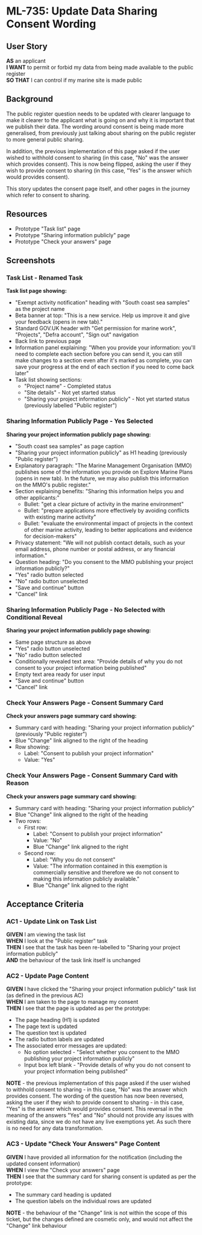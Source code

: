 # ML-735: Update Data Sharing Consent Wording

## User Story

**AS** an applicant  
**I WANT** to permit or forbid my data from being made available to the public register  
**SO THAT** I can control if my marine site is made public

## Background

The public register question needs to be updated with clearer language to make it clearer to the applicant what is going on and why it is important that we publish their data. The wording around consent is being made more generalised, from previously just talking about sharing on the public register to more general public sharing.

In addition, the previous implementation of this page asked if the user wished to withhold consent to sharing (in this case, "No" was the answer which provides consent). This is now being flipped, asking the user if they wish to provide consent to sharing (in this case, "Yes" is the answer which would provides consent).

This story updates the consent page itself, and other pages in the journey which refer to consent to sharing.

## Resources

- Prototype "Task list" page
- Prototype "Sharing information publicly" page
- Prototype "Check your answers" page

## Screenshots

### Task List - Renamed Task

**Task list page showing:**

- "Exempt activity notification" heading with "South coast sea samples" as the project name
- Beta banner at top: "This is a new service. Help us improve it and give your feedback (opens in new tab)."
- Standard GOV.UK header with "Get permission for marine work", "Projects", "Defra account", "Sign out" navigation
- Back link to previous page
- Information panel explaining: "When you provide your information: you'll need to complete each section before you can send it, you can still make changes to a section even after it's marked as complete, you can save your progress at the end of each section if you need to come back later"
- Task list showing sections:
  - "Project name" - Completed status
  - "Site details" - Not yet started status
  - "Sharing your project information publicly" - Not yet started status (previously labelled "Public register")

### Sharing Information Publicly Page - Yes Selected

**Sharing your project information publicly page showing:**

- "South coast sea samples" as page caption
- "Sharing your project information publicly" as H1 heading (previously "Public register")
- Explanatory paragraph: "The Marine Management Organisation (MMO) publishes some of the information you provide on Explore Marine Plans (opens in new tab). In the future, we may also publish this information on the MMO's public register."
- Section explaining benefits: "Sharing this information helps you and other applicants:"
  - Bullet: "get a clear picture of activity in the marine environment"
  - Bullet: "prepare applications more effectively by avoiding conflicts with existing marine activity"
  - Bullet: "evaluate the environmental impact of projects in the context of other marine activity, leading to better applications and evidence for decision-makers"
- Privacy statement: "We will not publish contact details, such as your email address, phone number or postal address, or any financial information."
- Question heading: "Do you consent to the MMO publishing your project information publicly?"
- "Yes" radio button selected
- "No" radio button unselected
- "Save and continue" button
- "Cancel" link

### Sharing Information Publicly Page - No Selected with Conditional Reveal

**Sharing your project information publicly page showing:**

- Same page structure as above
- "Yes" radio button unselected
- "No" radio button selected
- Conditionally revealed text area: "Provide details of why you do not consent to your project information being published"
- Empty text area ready for user input
- "Save and continue" button
- "Cancel" link

### Check Your Answers Page - Consent Summary Card

**Check your answers page summary card showing:**

- Summary card with heading: "Sharing your project information publicly" (previously "Public register")
- Blue "Change" link aligned to the right of the heading
- Row showing:
  - Label: "Consent to publish your project information"
  - Value: "Yes"

### Check Your Answers Page - Consent Summary Card with Reason

**Check your answers page summary card showing:**

- Summary card with heading: "Sharing your project information publicly"
- Blue "Change" link aligned to the right of the heading
- Two rows:
  - First row:
    - Label: "Consent to publish your project information"
    - Value: "No"
    - Blue "Change" link aligned to the right
  - Second row:
    - Label: "Why you do not consent"
    - Value: "The information contained in this exemption is commercially sensitive and therefore we do not consent to making this information publicly available."
    - Blue "Change" link aligned to the right

## Acceptance Criteria

### AC1 - Update Link on Task List

**GIVEN** I am viewing the task list  
**WHEN** I look at the "Public register" task  
**THEN** I see that the task has been re-labelled to "Sharing your project information publicly"  
**AND** the behaviour of the task link itself is unchanged

### AC2 - Update Page Content

**GIVEN** I have clicked the "Sharing your project information publicly" task list (as defined in the previous AC)  
**WHEN** I am taken to the page to manage my consent  
**THEN** I see that the page is updated as per the prototype:

- The page heading (H1) is updated
- The page text is updated
- The question text is updated
- The radio button labels are updated
- The associated error messages are updated:
  - No option selected - "Select whether you consent to the MMO publishing your project information publicly"
  - Input box left blank - "Provide details of why you do not consent to your project information being published"

**NOTE** - the previous implementation of this page asked if the user wished to withhold consent to sharing - in this case, "No" was the answer which provides consent. The wording of the question has now been reversed, asking the user if they wish to provide consent to sharing - in this case, "Yes" is the answer which would provides consent. This reversal in the meaning of the answers "Yes" and "No" should not provide any issues with existing data, since we do not have any live exemptions yet. As such there is no need for any data transformation.

### AC3 - Update "Check Your Answers" Page Content

**GIVEN** I have provided all information for the notification (including the updated consent information)  
**WHEN** I view the "Check your answers" page  
**THEN** I see that the summary card for sharing consent is updated as per the prototype:

- The summary card heading is updated
- The question labels on the individual rows are updated

**NOTE** - the behaviour of the "Change" link is not within the scope of this ticket, but the changes defined are cosmetic only, and would not affect the "Change" link behaviour

